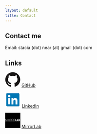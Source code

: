 ```yaml
---
layout: default
title: Contact
---
```


## Contact me

Email: stacia (dot) near (at) gmail (dot) com

## Links

![](assets/giticon.png) [GitHub](https://github.com/nearsr)

![](assets/linkedinicon.png) [LinkedIn](https://www.linkedin.com/in/stacianear)

![](assets/mirrorlabicon.png) [MirrorLab](http://mirrorlab.mines.edu/)

